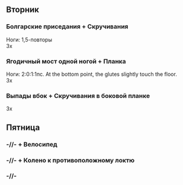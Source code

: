 ## Вторник
### Болгарские приседания + Скручивания
Ноги: 1,5-повторы  
3x

### Ягодичный мост одной ногой + Планка
Ноги: 2:0:1:1пс. At the bottom point, the glutes slightly touch the floor.  
3x

### Выпады вбок + Скручивания в боковой планке
3x

## Пятница
### -//- + Велосипед

### -//- + Колено к противоположному локтю

### -//-
